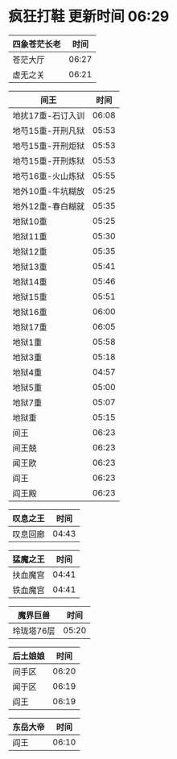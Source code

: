 # 疯狂打鞋 更新时间 06:29

| 四象苍茫长老   | 时间    |
|--------|-------|
| 苍茫大厅 | 06:27 |
| 虚无之关 | 06:21 |

| 间王   | 时间    |
|--------|-------|
| 地扰17重-石订入训 | 06:08 |
| 地芍15重-开刑凡狱 | 05:53 |
| 地芍15重-开刑炬狱 | 05:53 |
| 地芍15重-开刑炼狱 | 05:53 |
| 地芍16重-火山炼狱 | 05:55 |
| 地外10重-牛坑糊放 | 05:25 |
| 地外12重-春白糊就 | 05:35 |
| 地狱10重 | 05:25 |
| 地狱11重 | 05:30 |
| 地狱12重 | 05:35 |
| 地狱13重 | 05:41 |
| 地狱14重 | 05:46 |
| 地狱15重 | 05:51 |
| 地狱16重 | 06:00 |
| 地狱17重 | 06:05 |
| 地狱1重 | 05:58 |
| 地狱3重 | 05:18 |
| 地狱4重 | 04:57 |
| 地狱5重 | 05:00 |
| 地狱7重 | 05:07 |
| 地狱重 | 05:15 |
| 间王 | 06:23 |
| 间王兢 | 06:23 |
| 闻王欧 | 06:23 |
| 阎王 | 06:23 |
| 阎王殿 | 06:23 |

| 叹息之王   | 时间    |
|--------|-------|
| 叹息回廊 | 04:43 |

| 猛魔之王   | 时间    |
|--------|-------|
| 扶血魔宫 | 04:41 |
| 铁血魔宫 | 04:41 |

| 魔界巨兽   | 时间    |
|--------|-------|
| 玲珑塔76层 | 05:20 |

| 后土娘娘   | 时间    |
|--------|-------|
| 间手区 | 06:20 |
| 闻于区 | 06:19 |
| 阎王 | 06:19 |

| 东岳大帝   | 时间    |
|--------|-------|
| 阎王 | 06:10 |